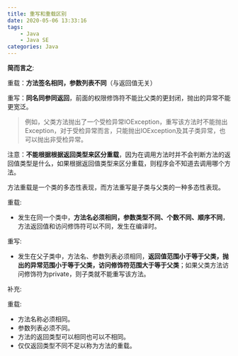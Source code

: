 ```yaml
---
title: 重写和重载区别
date: 2020-05-06 13:33:16
tags: 
    - Java
    - Java SE
categories: Java
---
```

**简而言之**:

重载：**方法签名相同，参数列表不同**（与返回值无关） 

重写：**同名同参同返回**，前面的权限修饰符不能比父类的更封闭，抛出的异常不能更宽泛。

> 例如，父类方法抛出了一个受检异常IOException，重写该方法时不能抛出Exception，对于受检异常而言，只能抛出IOException及其子类异常，也可以抛出非受检异常。  

注意：**不能根据根据返回类型来区分重载**，因为在调用方法时并不会判断方法的返回值类型是什么，如果根据返回值类型来区分重载，则程序会不知道去调用哪个方法。

方法重载是一个类的多态性表现，而方法重写是子类与父类的一种多态性表现。

重载:

- 发生在同一个类中，**方法名必须相同，参数类型不同、个数不同、顺序不同**，方法返回值和访问修饰符可以不同，发生在编译时。

重写:

- 发生在父子类中，方法名、参数列表必须相同，**返回值范围小于等于父类，抛出的异常范围小于等于父类，访问修饰符范围大于等于父类**；如果父类方法访问修饰符为private，则子类就不能重写该方法。



补充:

重载: 

- 方法名称必须相同。
- 参数列表必须不同。
- 方法的返回类型可以相同也可以不相同。
- 仅仅返回类型不同不足以称为方法的重载。